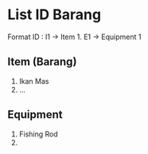 # List ID Barang

Format ID : I1 -> Item 1. E1 -> Equipment 1

## Item (Barang)

1. Ikan Mas
2. ...

## Equipment

1. Fishing Rod
2.
